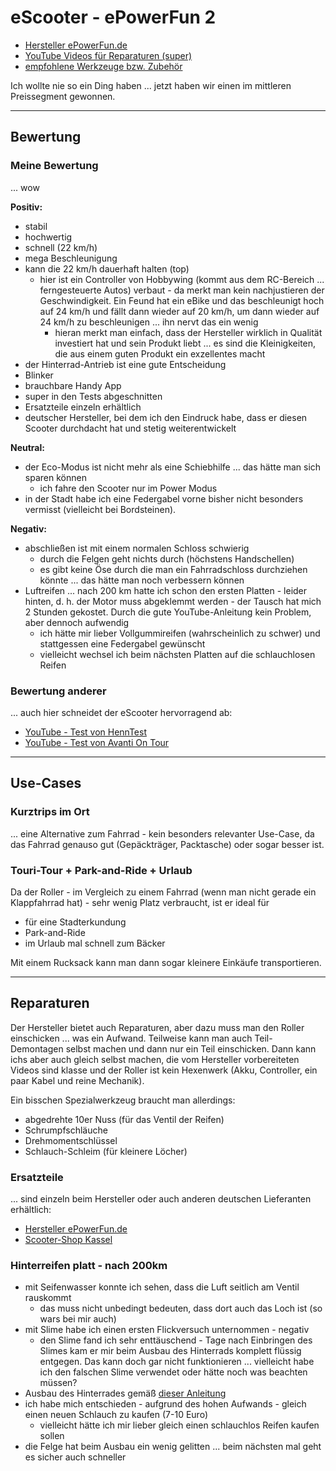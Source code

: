 # eScooter - ePowerFun 2

* [Hersteller ePowerFun.de](https://epowerfun.de)
* [YouTube Videos für Reparaturen (super)](https://www.youtube.com/@epowerfun8585)
* [empfohlene Werkzeuge bzw. Zubehör](https://www.amazon.de/shop/beedoubleumedia/list/2IAVNHZA64TTJ?ref_=cm_sw_r_cp_ud_aipsflist_aipsfbeedoubleumedia_0XVVQB85YHN49M7QJERV)

Ich wollte nie so ein Ding haben ... jetzt haben wir einen im mittleren Preissegment gewonnen.

---

## Bewertung

### Meine Bewertung

... wow

**Positiv:**

* stabil
* hochwertig
* schnell (22 km/h)
* mega Beschleunigung
* kann die 22 km/h dauerhaft halten (top)
  * hier ist ein Controller von Hobbywing (kommt aus dem RC-Bereich ... ferngesteuerte Autos) verbaut - da merkt man kein nachjustieren der Geschwindigkeit. Ein Feund hat ein eBike und das beschleunigt hoch auf 24 km/h und fällt dann wieder auf 20 km/h, um dann wieder auf 24 km/h zu beschleunigen ... ihn nervt das ein wenig
    * hieran merkt man einfach, dass der Hersteller wirklich in Qualität investiert hat und sein Produkt liebt ... es sind die Kleinigkeiten, die aus einem guten Produkt ein exzellentes macht
* der Hinterrad-Antrieb ist eine gute Entscheidung
* Blinker
* brauchbare Handy App
* super in den Tests abgeschnitten
* Ersatzteile einzeln erhältlich
* deutscher Hersteller, bei dem ich den Eindruck habe, dass er diesen Scooter durchdacht hat und stetig weiterentwickelt

**Neutral:**

* der Eco-Modus ist nicht mehr als eine Schiebhilfe ... das hätte man sich sparen können
  * ich fahre den Scooter nur im Power Modus
* in der Stadt habe ich eine Federgabel vorne bisher nicht besonders vermisst (vielleicht bei Bordsteinen).

**Negativ:**

* abschließen ist mit einem normalen Schloss schwierig
  * durch die Felgen geht nichts durch (höchstens Handschellen)
  * es gibt keine Öse durch die man ein Fahrradschloss durchziehen könnte ... das hätte man noch verbessern können
* Luftreifen ... nach 200 km hatte ich schon den ersten Platten - leider hinten, d. h. der Motor muss abgeklemmt werden - der Tausch hat mich 2 Stunden gekostet. Durch die gute YouTube-Anleitung kein Problem, aber dennoch aufwendig
  * ich hätte mir lieber Vollgummireifen (wahrscheinlich zu schwer) und stattgessen eine Federgabel gewünscht
  * vielleicht wechsel ich beim nächsten Platten auf die schlauchlosen Reifen

### Bewertung anderer

... auch hier schneidet der eScooter hervorragend ab:

* [YouTube - Test von HennTest](https://www.youtube.com/watch?v=snLn2B4HYqM)
* [YouTube - Test von Avanti On Tour](https://youtu.be/Oh6Kk_OBoro?si=BNcpOScInqUlORHF)

---

## Use-Cases

### Kurztrips im Ort

... eine Alternative zum Fahrrad - kein besonders relevanter Use-Case, da das Fahrrad genauso gut (Gepäckträger, Packtasche) oder sogar besser ist.

### Touri-Tour + Park-and-Ride + Urlaub

Da der Roller - im Vergleich zu einem Fahrrad (wenn man nicht gerade ein Klappfahrrad hat) - sehr wenig Platz verbraucht, ist er ideal für

* für eine Stadterkundung
* Park-and-Ride
* im Urlaub mal schnell zum Bäcker

Mit einem Rucksack kann man dann sogar kleinere Einkäufe transportieren.

---

## Reparaturen

Der Hersteller bietet auch Reparaturen, aber dazu muss man den Roller einschicken ... was ein Aufwand. Teilweise kann man auch Teil-Demontagen selbst machen und dann nur ein Teil einschicken. Dann kann ichs aber auch gleich selbst machen, die vom Hersteller vorbereiteten Videos sind klasse und der Roller ist kein Hexenwerk (Akku, Controller, ein paar Kabel und reine Mechanik).

Ein bisschen Spezialwerkzeug braucht man allerdings:

* abgedrehte 10er Nuss (für das Ventil der Reifen)
* Schrumpfschläuche
* Drehmomentschlüssel
* Schlauch-Schleim (für kleinere Löcher)

### Ersatzteile

... sind einzeln beim Hersteller oder auch anderen deutschen Lieferanten erhältlich:

* [Hersteller ePowerFun.de](https://epowerfun.de)
* [Scooter-Shop Kassel](https://e-scooter-center-kassel.de)

### Hinterreifen platt - nach 200km

* mit Seifenwasser konnte ich sehen, dass die Luft seitlich am Ventil rauskommt
  * das muss nicht unbedingt bedeuten, dass dort auch das Loch ist (so wars bei mir auch)
* mit Slime habe ich einen ersten Flickversuch unternommen - negativ
  * den Slime fand ich sehr enttäuschend - Tage nach Einbringen des Slimes kam er mir beim Ausbau des Hinterrads komplett flüssig entgegen. Das kann doch gar nicht funktionieren ... vielleicht habe ich den falschen Slime verwendet oder hätte noch was beachten müssen?
* Ausbau des Hinterrades gemäß [dieser Anleitung](https://www.youtube.com/watch?v=bq0yiRKZa9Q)
* ich habe mich entschieden - aufgrund des hohen Aufwands - gleich einen neuen Schlauch zu kaufen (7-10 Euro)
  * vielleicht hätte ich mir lieber gleich einen schlauchlos Reifen kaufen sollen
* die Felge hat beim Ausbau ein wenig gelitten ... beim nächsten mal geht es sicher auch schneller
